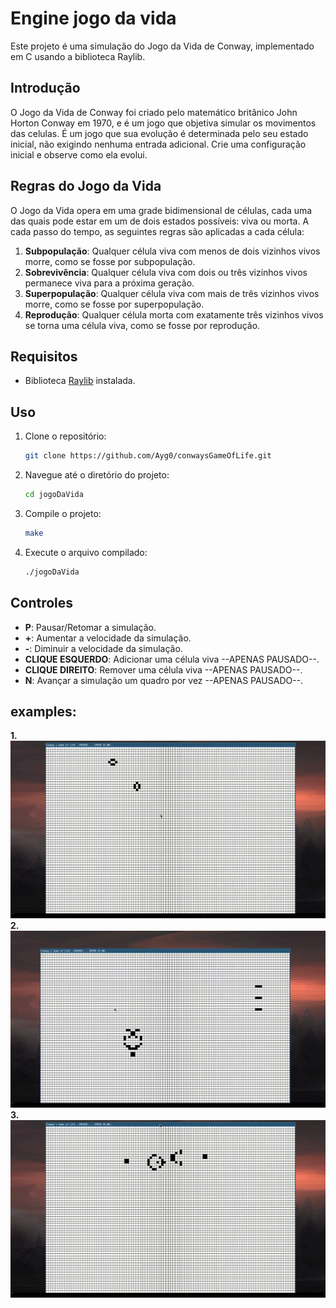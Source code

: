 # Engine jogo da vida

Este projeto é uma simulação do Jogo da Vida de Conway, implementado em C usando a biblioteca Raylib.

## Introdução

O Jogo da Vida de Conway foi criado pelo matemático britânico John Horton Conway em 1970, e é um jogo que objetiva simular os  movimentos das celulas. É um jogo que sua evolução é determinada pelo seu estado inicial, não exigindo nenhuma entrada adicional. Crie uma configuração inicial e observe como ela evolui.

## Regras do Jogo da Vida

O Jogo da Vida opera em uma grade bidimensional de células, cada uma das quais pode estar em um de dois estados possíveis: viva ou morta. A cada passo do tempo, as seguintes regras são aplicadas a cada célula:

1. **Subpopulação**: Qualquer célula viva com menos de dois vizinhos vivos morre, como se fosse por subpopulação.
2. **Sobrevivência**: Qualquer célula viva com dois ou três vizinhos vivos permanece viva para a próxima geração.
3. **Superpopulação**:  Qualquer célula viva com mais de três vizinhos vivos morre, como se fosse por superpopulação.
4. **Reprodução**: Qualquer célula morta com exatamente três vizinhos vivos se torna uma célula viva, como se fosse por reprodução.

## Requisitos

- Biblioteca [Raylib](https://www.raylib.com/) instalada.

## Uso

1. Clone o repositório:

    ```bash
    git clone https://github.com/Ayg0/conwaysGameOfLife.git
    ```

2. Navegue até o diretório do projeto:

    ```bash
    cd jogoDaVida
    ```

3. Compile o projeto:

    ```bash
    make
    ```

4. Execute o arquivo compilado:

    ```bash
    ./jogoDaVida
    ```

## Controles

- **P**: Pausar/Retomar a simulação.
- **+**: Aumentar a velocidade da simulação.
- **-**: Diminuir a velocidade da simulação.
- **CLIQUE ESQUERDO**: Adicionar uma célula viva --APENAS PAUSADO--.
- **CLIQUE DIREITO**: Remover uma célula viva --APENAS PAUSADO--.
- **N**: Avançar a simulação um quadro por vez --APENAS PAUSADO--.

## examples:
**1.**
![Screenshot](assets/example1.gif)
**2.**
![Screenshot](assets/example2.gif)
**3.**
![Screenshot](assets/example3.gif)